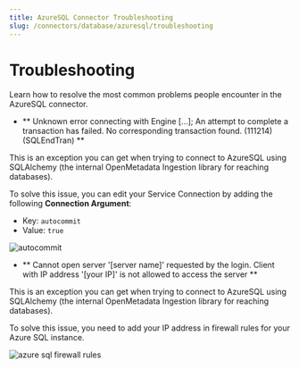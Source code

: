 ```yaml
---
title: AzureSQL Connector Troubleshooting
slug: /connectors/database/azuresql/troubleshooting
---
```


# Troubleshooting

Learn how to resolve the most common problems people encounter in the AzureSQL connector.

* ** Unknown error connecting with Engine [...]; An attempt to complete a transaction has failed. No corresponding transaction found. (111214) (SQLEndTran) **

This is an exception you can get when trying to connect to AzureSQL using SQLAlchemy (the internal OpenMetadata Ingestion
library for reaching databases).

To solve this issue, you can edit your Service Connection by adding the following **Connection Argument**:
- Key: `autocommit`
- Value: `true`

<Image src="/images/openmetadata/connectors/azuresql/autocommit.webp" alt="autocommit"/>

 
* ** Cannot open server '[server name]' requested by the login. Client with IP address '[your IP]' is not allowed to access the server **

This is an exception you can get when trying to connect to AzureSQL using SQLAlchemy (the internal OpenMetadata Ingestion library for reaching databases).


To solve this issue, you need to add your IP address in firewall rules for your Azure SQL instance.

<Image src="/images/openmetadata/connectors/azuresql/azure-firewall.webp"
alt="azure sql firewall rules"
caption="azure sql firewall rules"
/>
